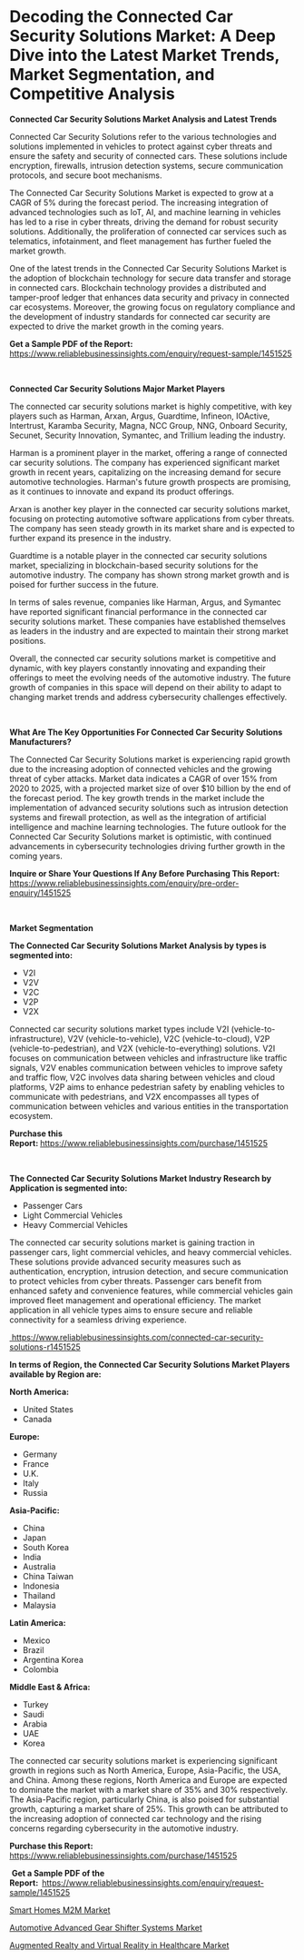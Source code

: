 <p><h1>Decoding the Connected Car Security Solutions Market: A Deep Dive into the Latest Market Trends, Market Segmentation, and Competitive Analysis</h1></p><p><strong>Connected Car Security Solutions Market Analysis and Latest Trends</strong></p>
<p><p>Connected Car Security Solutions refer to the various technologies and solutions implemented in vehicles to protect against cyber threats and ensure the safety and security of connected cars. These solutions include encryption, firewalls, intrusion detection systems, secure communication protocols, and secure boot mechanisms.</p><p>The Connected Car Security Solutions Market is expected to grow at a CAGR of 5% during the forecast period. The increasing integration of advanced technologies such as IoT, AI, and machine learning in vehicles has led to a rise in cyber threats, driving the demand for robust security solutions. Additionally, the proliferation of connected car services such as telematics, infotainment, and fleet management has further fueled the market growth.</p><p>One of the latest trends in the Connected Car Security Solutions Market is the adoption of blockchain technology for secure data transfer and storage in connected cars. Blockchain technology provides a distributed and tamper-proof ledger that enhances data security and privacy in connected car ecosystems. Moreover, the growing focus on regulatory compliance and the development of industry standards for connected car security are expected to drive the market growth in the coming years.</p></p>
<p><strong>Get a Sample PDF of the Report:&nbsp;</strong> <a href="https://www.reliablebusinessinsights.com/enquiry/request-sample/1451525">https://www.reliablebusinessinsights.com/enquiry/request-sample/1451525</a></p>
<p>&nbsp;</p>
<p><strong>Connected Car Security Solutions Major Market Players</strong></p>
<p><p>The connected car security solutions market is highly competitive, with key players such as Harman, Arxan, Argus, Guardtime, Infineon, IOActive, Intertrust, Karamba Security, Magna, NCC Group, NNG, Onboard Security, Secunet, Security Innovation, Symantec, and Trillium leading the industry.</p><p>Harman is a prominent player in the market, offering a range of connected car security solutions. The company has experienced significant market growth in recent years, capitalizing on the increasing demand for secure automotive technologies. Harman's future growth prospects are promising, as it continues to innovate and expand its product offerings.</p><p>Arxan is another key player in the connected car security solutions market, focusing on protecting automotive software applications from cyber threats. The company has seen steady growth in its market share and is expected to further expand its presence in the industry.</p><p>Guardtime is a notable player in the connected car security solutions market, specializing in blockchain-based security solutions for the automotive industry. The company has shown strong market growth and is poised for further success in the future.</p><p>In terms of sales revenue, companies like Harman, Argus, and Symantec have reported significant financial performance in the connected car security solutions market. These companies have established themselves as leaders in the industry and are expected to maintain their strong market positions.</p><p>Overall, the connected car security solutions market is competitive and dynamic, with key players constantly innovating and expanding their offerings to meet the evolving needs of the automotive industry. The future growth of companies in this space will depend on their ability to adapt to changing market trends and address cybersecurity challenges effectively.</p></p>
<p>&nbsp;</p>
<p><strong>What Are The Key Opportunities For Connected Car Security Solutions Manufacturers?</strong></p>
<p><p>The Connected Car Security Solutions market is experiencing rapid growth due to the increasing adoption of connected vehicles and the growing threat of cyber attacks. Market data indicates a CAGR of over 15% from 2020 to 2025, with a projected market size of over $10 billion by the end of the forecast period. The key growth trends in the market include the implementation of advanced security solutions such as intrusion detection systems and firewall protection, as well as the integration of artificial intelligence and machine learning technologies. The future outlook for the Connected Car Security Solutions market is optimistic, with continued advancements in cybersecurity technologies driving further growth in the coming years.</p></p>
<p><strong>Inquire or Share Your Questions If Any Before Purchasing This Report:</strong> <a href="https://www.reliablebusinessinsights.com/enquiry/pre-order-enquiry/1451525">https://www.reliablebusinessinsights.com/enquiry/pre-order-enquiry/1451525</a></p>
<p>&nbsp;</p>
<p><strong>Market Segmentation</strong></p>
<p><strong>The Connected Car Security Solutions Market Analysis by types is segmented into:</strong></p>
<p><ul><li>V2I</li><li>V2V</li><li>V2C</li><li>V2P</li><li>V2X</li></ul></p>
<p><p>Connected car security solutions market types include V2I (vehicle-to-infrastructure), V2V (vehicle-to-vehicle), V2C (vehicle-to-cloud), V2P (vehicle-to-pedestrian), and V2X (vehicle-to-everything) solutions. V2I focuses on communication between vehicles and infrastructure like traffic signals, V2V enables communication between vehicles to improve safety and traffic flow, V2C involves data sharing between vehicles and cloud platforms, V2P aims to enhance pedestrian safety by enabling vehicles to communicate with pedestrians, and V2X encompasses all types of communication between vehicles and various entities in the transportation ecosystem.</p></p>
<p><strong>Purchase this Report:&nbsp;</strong><a href="https://www.reliablebusinessinsights.com/purchase/1451525">https://www.reliablebusinessinsights.com/purchase/1451525</a></p>
<p>&nbsp;</p>
<p><strong>The Connected Car Security Solutions Market Industry Research by Application is segmented into:</strong></p>
<p><ul><li>Passenger Cars</li><li>Light Commercial Vehicles</li><li>Heavy Commercial Vehicles</li></ul></p>
<p><p>The connected car security solutions market is gaining traction in passenger cars, light commercial vehicles, and heavy commercial vehicles. These solutions provide advanced security measures such as authentication, encryption, intrusion detection, and secure communication to protect vehicles from cyber threats. Passenger cars benefit from enhanced safety and convenience features, while commercial vehicles gain improved fleet management and operational efficiency. The market application in all vehicle types aims to ensure secure and reliable connectivity for a seamless driving experience.</p></p>
<p><a href="https://www.reliablebusinessinsights.com/connected-car-security-solutions-r1451525">&nbsp;https://www.reliablebusinessinsights.com/connected-car-security-solutions-r1451525</a></p>
<p><strong>In terms of Region, the Connected Car Security Solutions Market Players available by Region are:</strong></p>
<p>
    <p> <strong> North America: </strong>
        <ul>
            <li>United States</li>
            <li>Canada</li>
        </ul>
        </p> 
    <p> <strong> Europe: </strong>
        <ul>
            <li>Germany</li>
            <li>France</li>
            <li>U.K.</li>
            <li>Italy</li>
            <li>Russia</li>
        </ul>
        </p> 
    <p> <strong> Asia-Pacific: </strong>
        <ul>
            <li>China</li>
            <li>Japan</li>
            <li>South Korea</li>
            <li>India</li>
            <li>Australia</li>
            <li>China Taiwan</li>
            <li>Indonesia</li>
            <li>Thailand</li>
            <li>Malaysia</li>
        </ul>
        </p> 
    <p> <strong> Latin America: </strong>
        <ul>
            <li>Mexico</li>
            <li>Brazil</li>
            <li>Argentina Korea</li>
            <li>Colombia</li>
        </ul>
        </p> 
    <p> <strong> Middle East & Africa: </strong>
        <ul>
            <li>Turkey</li>
            <li>Saudi</li>
            <li>Arabia</li>
            <li>UAE</li>
            <li>Korea</li>
        </ul>
    </p>
    </p>
<p><p>The connected car security solutions market is experiencing significant growth in regions such as North America, Europe, Asia-Pacific, the USA, and China. Among these regions, North America and Europe are expected to dominate the market with a market share of 35% and 30% respectively. The Asia-Pacific region, particularly China, is also poised for substantial growth, capturing a market share of 25%. This growth can be attributed to the increasing adoption of connected car technology and the rising concerns regarding cybersecurity in the automotive industry.</p></p>
<p><strong>Purchase this Report: </strong><a href="https://www.reliablebusinessinsights.com/purchase/1451525">https://www.reliablebusinessinsights.com/purchase/1451525</a></p>
<p>&nbsp;<strong>Get a Sample PDF of the Report:&nbsp;&nbsp;</strong><a href="https://www.reliablebusinessinsights.com/enquiry/request-sample/1451525">https://www.reliablebusinessinsights.com/enquiry/request-sample/1451525</a></p>
<p><strong></strong></p>
<p><p><a href="https://github.com/julyju69/Market-Research-Report-List-4/blob/main/smart-homes-m2m-market.md">Smart Homes M2M Market</a></p><p><a href="https://github.com/gdfhhhj/Market-Research-Report-List-5/blob/main/automotive-advanced-gear-shifter-systems-market.md">Automotive Advanced Gear Shifter Systems Market</a></p><p><a href="https://github.com/RichRobinson5/Market-Research-Report-List-6/blob/main/augmented-realty-and-virtual-reality-in-healthcare-market.md">Augmented Realty and Virtual Reality in Healthcare Market</a></p></p>